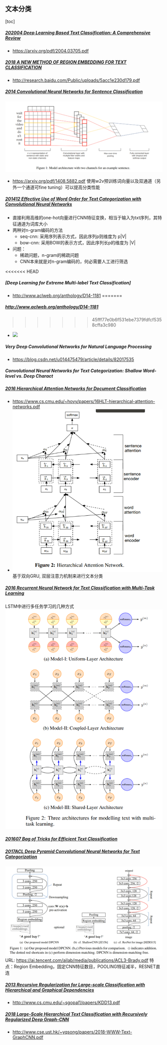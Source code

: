 ## 文本分类

[toc]


##### [202004 Deep Learning Based Text Classification: A Comprehensive Review](../resources/notes/d0001/Classification_202004_Deep_Learning_Based_Text_Classification.md)
- https://arxiv.org/pdf/2004.03705.pdf


##### [2018 A NEW METHOD OF REGION EMBEDDING FOR TEXT CLASSIFICATION](../resources/notes/d0001/classification_2018_REGION_EMBEDDING_FOR_TEXT_CLASSIFICATION.md)
- http://research.baidu.com/Public/uploads/5acc1e230d179.pdf


#####  [2014 Convolutional Neural Networks for Sentence Classification](../resources/notes/d0001/Classification_2014_TextCNN__Convolutional_Neural_Networks_for_Sentence_Classification.md)
![](../resources/images/d0001/491949111606512.png)
- https://arxiv.org/pdf/1408.5882.pdf
使用w2v预训练词向量以及双通道（另外一个通道可fine tuning）可以提高分类性能 

##### [201412 Effective Use of Word Order for Text Categorization with Convolutional Neural Networks](../resources/notes/d0001/classification_201412_Effective_Use_of_Word_Order_for_Text_Categorization_with_Convolutional_Neural_Networks.md)
- 直接利用高维的one-hot向量进行CNN特征变换，相当于输入为txt序列，其特征通道为词库大小
- 两种对n-gram编码的方法
    - seq-cnn: 采用序列表示方式，因此序列p则维度为 p|V|
    - bow-cnn: 采用BOW的表示方式，因此序列长p的维度为 |V|
- 问题：
    - 稀疏问题，n-gram的稀疏问题
    - CNN本来就是对n-gram编码的，何必需要人工进行筛选

<<<<<<< HEAD
##### [Deep Learning for Extreme Multi-label Text Classification]

- http://www.aclweb.org/anthology/D14-1181
=======
##### http://www.aclweb.org/anthology/D14-1181
>>>>>>> 45fff77e0b6f531ebe7379fdfcf5358cffa3c980
- ![](https://pic3.zhimg.com/80/v2-bb10ad5bbdc5294d3041662f887e60a6_hd.png)

##### Very Deep Convolutional Networks for Natural Language Processing
- https://blog.csdn.net/u014475479/article/details/82017535

##### Convolutional Neural Networks for Text Categorization: Shallow Word-level vs. Deep Charact

##### [2016 Hierarchical Attention Networks for Document Classification](../resources/notes/d0001/classification_2016_hierarchical_attention_networks_for_document_classification.md)
- https://www.cs.cmu.edu/~hovy/papers/16HLT-hierarchical-attention-networks.pdf
- ![](../resources/images/d0001/401951571320512.png)
基于双向GRU, 双层注意力机制来进行文本分类

##### [2016 Recurrent Neural Network for Text Classification with Multi-Task Learning](../resources/notes/d0001/classification_2016_Recurrent_Neural_Network_for_Text_Classification_with_MultiTask_Learning.md)
LSTM中进行多任务学习的几种方式
![](../resources/images/d0001/01001340223205193402.png)

##### [201607 Bag of Tricks for Efficient Text Classification](../resources/notes/d0001/classification_201607_bag_of_tricks_for_efficient_text_classification.md)

##### [2017ACL Deep Pyramid Convolutional Neural Networks for Text Categorization](../resources/notes/d0001/classification_2017_Deep_Pyramid_Convolutional_Neural_Networks_for_Text_Categorization.md)
![](../resources/images/d0001/361951361616112.png)
URL: https://ai.tencent.com/ailab/media/publications/ACL3-Brady.pdf
特点：Region Embedding，固定CNN特征数目，POOLING特征减半，RESNET直连

##### [2013 Recursive Regularization for Large-scale Classification with Hierarchical and Graphical Dependencies](../resources/notes/d0001/classification_2013_Recursive_Regularization_for_Large_scale_Classification_with_Hierarchical_and_Graphical_Dependencies.md)
- http://www.cs.cmu.edu/~sgopal1/papers/KDD13.pdf

##### [2018 Large-Scale Hierarchical Text Classification with Recursively Regularized Deep Graph-CNN](../resources/notes/d0001/classification_2018_Large_Scale_Hierarchical_Text_Classification_with_Recursively_Regularized_Deep_Graph_CNN.md)
- http://www.cse.ust.hk/~yqsong/papers/2018-WWW-Text-GraphCNN.pdf

